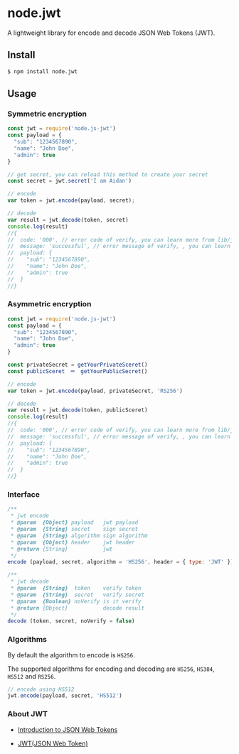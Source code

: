 # node.jwt

A lightweight library for encode and decode JSON Web Tokens (JWT).

## Install

```bash
$ npm install node.jwt
```

## Usage

### Symmetric encryption

```javascript
const jwt = require('node.js-jwt')
const payload = {
  "sub": "1234567890",
  "name": "John Doe",
  "admin": true
}

// get secret, you can reload this method to create your secret
const secret = jwt.secret('I am Aidan')

// encode
var token = jwt.encode(payload, secret);

// decode
var result = jwt.decode(token, secret)
console.log(result)
//{
//	code: '000', // error code of verify, you can learn more from lib/jwt.js
//	message: 'successful', // error message of verify, , you can learn more from lib/jwt.js
//	payload: {
//	  "sub": "1234567890",
//	  "name": "John Doe",
//	  "admin": true
//	}
//}
```

### Asymmetric encryption

```javascript
const jwt = require('node.js-jwt')
const payload = {
  "sub": "1234567890",
  "name": "John Doe",
  "admin": true
}

const privateSecret = getYourPrivateSceret()
const publicSceret　＝　getYourPublicSecret()

// encode
var token = jwt.encode(payload, privateSecret, 'RS256')

// decode
var result = jwt.decode(token, publicSceret)
console.log(result)
//{
//	code: '000', // error code of verify, you can learn more from lib/jwt.js
//	message: 'successful', // error message of verify, , you can learn more from lib/jwt.js
//	payload: {
//	  "sub": "1234567890",
//	  "name": "John Doe",
//	  "admin": true
//	}
//}
```

### Interface

```javascript
/**
 * jwt encode
 * @param  {Object} payload   jwt payload
 * @param  {String} secret    sign secret
 * @param  {String} algorithm sign algorithm
 * @param  {Object} header    jwt header
 * @return {String}           jwt
 */
encode (payload, secret, algorithm = 'HS256', header = { type: 'JWT' })

/**
 * jwt decode
 * @param  {String}  token    verify token
 * @param  {String}  secret   verify secret
 * @param  {Boolean} noVerify is it verify
 * @return {Object}           decode result
 */
decode (token, secret, noVerify = false)
```

### Algorithms

By default the algorithm to encode is `HS256`.

The supported algorithms for encoding and decoding are `HS256`, `HS384`, `HS512` and `RS256`.

```javascript
// encode using HS512
jwt.encode(payload, secret, 'HS512')
```
### About JWT

- [Introduction to JSON Web Tokens](https://jwt.io/introduction/)

- [JWT(JSON Web Token)](http://self-issued.info/docs/draft-jones-json-web-token.html) 
